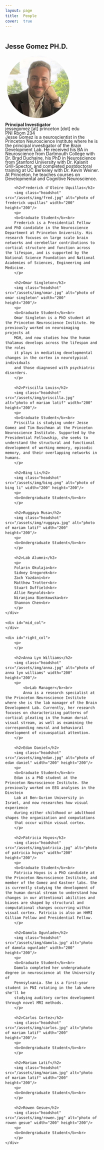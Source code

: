 ```yaml
---
layout: page
title:  People
cover:  true 
---
```

<style type="text/css">
#wrap {
   width:700px;
   margin:3;
}
#left_col {
   float:left;
   width:300px;
}

#mid_col {
   float:left;
   width:100px;
}

#right_col {
   float:right;
   width:300px;
}

p {
  font-size: 14px;
  line-height:95%;
}

</style>

<div id="wrap">
    <div id="left_col">
		<h2>Jesse Gomez PH.D.</h2>
		<img class="headshot" src="/assets/img/jesse.jpg" alt="photo of jesse gomez" width="200" height="200"/>
		<p>
			<b>Principal Investigator</b><br>
			jessegomez [at] princeton [dot] edu<br>
			PNI Room 234<br>
			Jesse Gomez is a neuroscientist in the Princeton Neuroscience Institute where he
			is the principal investigator of the Brain Development Lab. He received his BA in
			Neuroscience from Dartmouth College with Dr. Brad Duchaine, his PhD in
			Neuroscience from Stanford University with Dr. Kalanit Grill-Spector, and
			completed postdoctoral training at UC Berkeley with Dr. Kevin Weiner. At Princeton,
			he teaches courses on Developmental and Cognitive Neuroscience.
		</p>

		<h2>Frederick d'Oleire Uquillas</h2>
		<img class="headshot" src="/assets/img/fred.jpg" alt="photo of frederick uquillas" width="200" height="200"/>
		<p>
		<b>Graduate Student</b><br>
		Frederick is a Presidential Fellow and PhD candidate in the Neuroscience Department at Princeton University. His research focuses on large scale brain networks and cerebellar contributions to cortical structure and function across the lifespan, and is supported by the National Science Foundation and National Academies of Sciences, Engineering and Medicine.
		</p>
		
		<h2>Omar Singleton</h2>
		<img class="headshot" src="/assets/img/omar.jpg" alt="photo of omar singleton" width="200" height="200"/>
		<p>
		<b>Graduate Student</b><br>
		Omar Singleton is a PhD student at the Princeton Neuroscience Institute. He previously worked on neuroimaging projects at
		MGH, and now studies how the human thalamus develops across the lifespan and the roles
		it plays in mediating developmental changes in the cortex in neurotypical individuals 
		and those diagnosed with psychiatric disorders. 
		</p>
		
		<h2>Priscilla Louis</h2>
		<img class="headshot" src="/assets/img/priscilla.jpg" alt="photo of mariam latif" width="200" height="200"/>
		<p>
		<b>Graduate Student</b><br>
		Priscilla is studying under Jesse Gomez and Tim Buschman at the Princeton Neuroscience Institute. Supported by the Presidential Fellowship, she seeks to understand the structural and functional development of working memory, episodic memory, and their overlapping networks in humans. 
		</p>
		
		<h2>Bing Li</h2>
		<img class="headshot" src="/assets/img/bing.png" alt="photo of bing li" width="200" height="200"/>
		<p>
		<b>Undergraduate Student</b><br> 
		</p>
		
		<h2>Ruggaya Musa</h2>
		<img class="headshot" src="/assets/img/ruggaya.jpg" alt="photo of mariam latif" width="200" height="200"/>
		<p>
		<b>Undergraduate Student</b><br> 
		</p>

		<h2>Lab Alumni</h2>
		<p>
		Folarin Okulaja<br>
		Sidney Gregorek<br> 
		Zach Yazdani<br>
		Matthew Trotter<br>
		Stuart Duffield<br>
		Allie Reynolds<br>
		Niranjana Bienkowska<br>
		Shannon Chen<br>
		</p>
    </div>
    
    <div id="mid_col">
    </div>
    
    <div id="right_col">
        <p>
        </p>
        
        <h2>Anna Lyn Williams</h2>
		<img class="headshot" src="/assets/img/anna.jpg" alt="photo of anna lyn williams" width="200" height="200"/>
		<p>
			<b>Lab Manager</b><br>
    		Anna is a research specialist at the Princeton Neuroscience Institute where she is the lab manager of the Brain Development Lab. Currently, her research focuses on characterizing patterns of cortical pleating in the human dorsal visual stream, as well as examining the corresponding neural and behavioral development of visuospatial attention.
		</p>
		
		<h2>Edan Daniel</h2>
		<img class="headshot" src="/assets/img/edan.jpg" alt="photo of edan daniel" width="200" height="200"/>
		<p>
		<b>Graduate Student</b><br>
		Edan is a PhD student at the Princeton Neuroscience Institute. She previously worked on EEG analyses in the Dinstein
		Lab at Ben-Gurion University in Israel, and now researches how visual experience
		during either childhood or adulthood shapes the organization and computations 
		that occur within visual cortex. 
		</p>
		
		<h2>Patricia Hoyos</h2>
		<img class="headshot" src="/assets/img/patricia.jpg" alt="photo of patricia hoyos" width="200" height="200"/>
		<p>
		<b>Graduate Student</b><br>
    	Patricia Hoyos is a PhD candidate at the Princeton Neuroscience Institute, and member of the Gomez and Kastner labs. She is currently studying the development of the human dorsal stream to understand how changes in our attentional abilities and biases are shaped by structural and computational changes occurring within visual cortex. Patricia is also an HHMI Gilliam Fellow and Presidential Fellow.
		</p>
		
		<h2>Damola Ogunlade</h2>
		<img class="headshot" src="/assets/img/damola.jpg" alt="photo of damola ogunlade" width="200" height="200"/>
		<p>
		<b>Graduate Student</b><br>
		Damola completed her undergraduate degree in neuroscience at the University of 
		Pennsylvania. She is a first-year student in PNI rotating in the lab where she'll be
		studying auditory cortex development through novel MRI methods. 
		</p>
		
		<h2>Carlos Cortez</h2>
		<img class="headshot" src="/assets/img/carlos.jpg" alt="photo of mariam latif" width="200" height="200"/>
		<p>
		<b>Undergraduate Student</b><br> 
		</p>
		
		<h2>Mariam Latif</h2>
		<img class="headshot" src="/assets/img/mariam.jpg" alt="photo of mariam latif" width="200" height="200"/>
		<p>
		<b>Undergraduate Student</b><br>  
		</p>
		
		<h2>Rowen Gesue</h2>
		<img class="headshot" src="/assets/img/rowen.jpg" alt="photo of rowen gesue" width="200" height="200"/>
		<p>
		<b>Undergraduate Student</b><br>  
		</p>
    </div>
</div>




<!--author-->

<style type="text/css">
	.row {
		display: flex;
	}

	.column {
		flex: 50%;    
	}

	h1 {
		color: orange;
	}

	img.headshot {
		display:block;
		margin: 5px;
		border-radius: 50%;
	}


</style>

